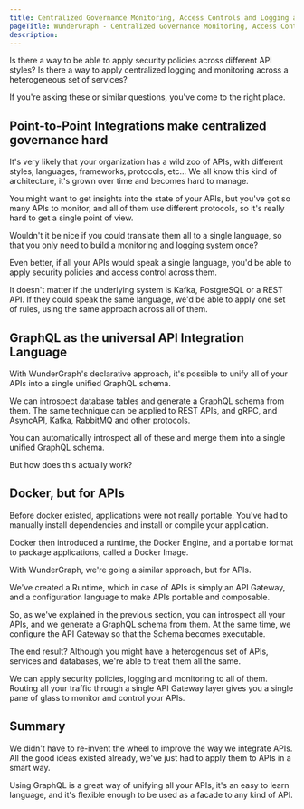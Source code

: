 ```yaml
---
title: Centralized Governance Monitoring, Access Controls and Logging across your APIs
pageTitle: WunderGraph - Centralized Governance Monitoring, Access Controls and Logging across your APIs
description:
---
```


Is there a way to be able to apply security policies across different API styles?
Is there a way to apply centralized logging and monitoring across a heterogeneous set of services?

If you're asking these or similar questions,
you've come to the right place.

## Point-to-Point Integrations make centralized governance hard

It's very likely that your organization has a wild zoo of APIs,
with different styles, languages, frameworks, protocols, etc...
We all know this kind of architecture,
it's grown over time and becomes hard to manage.

You might want to get insights into the state of your APIs,
but you've got so many APIs to monitor,
and all of them use different protocols,
so it's really hard to get a single point of view.

Wouldn't it be nice if you could translate them all to a single language,
so that you only need to build a monitoring and logging system once?

Even better,
if all your APIs would speak a single language,
you'd be able to apply security policies and access control across them.

It doesn't matter if the underlying system is Kafka, PostgreSQL or a REST API.
If they could speak the same language,
we'd be able to apply one set of rules,
using the same approach across all of them.

## GraphQL as the universal API Integration Language

With WunderGraph's declarative approach,
it's possible to unify all of your APIs into a single unified GraphQL schema.

We can introspect database tables and generate a GraphQL schema from them.
The same technique can be applied to REST APIs,
and gRPC, and AsyncAPI, Kafka, RabbitMQ and other protocols.

You can automatically introspect all of these and merge them into a single unified GraphQL schema.

But how does this actually work?

## Docker, but for APIs

Before docker existed, applications were not really portable.
You've had to manually install dependencies and install or compile your application.

Docker then introduced a runtime, the Docker Engine,
and a portable format to package applications, called a Docker Image.

With WunderGraph, we're going a similar approach,
but for APIs.

We've created a Runtime, which in case of APIs is simply an API Gateway,
and a configuration language to make APIs portable and composable.

So, as we've explained in the previous section,
you can introspect all your APIs,
and we generate a GraphQL schema from them.
At the same time, we configure the API Gateway so that the Schema becomes executable.

The end result? Although you might have a heterogenous set of APIs, services and databases,
we're able to treat them all the same.

We can apply security policies, logging and monitoring to all of them.
Routing all your traffic through a single API Gateway layer gives you a single pane of glass to monitor and control your APIs.

## Summary

We didn't have to re-invent the wheel to improve the way we integrate APIs.
All the good ideas existed already,
we've just had to apply them to APIs in a smart way.

Using GraphQL is a great way of unifying all your APIs,
it's an easy to learn language,
and it's flexible enough to be used as a facade to any kind of API.

